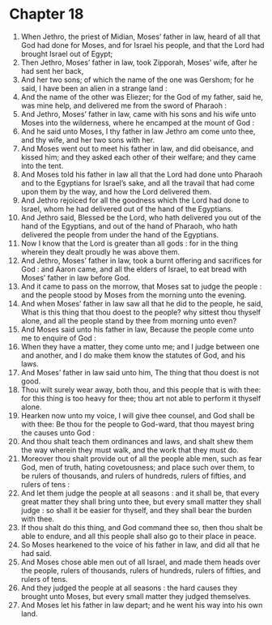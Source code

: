 # Chapter 18

1. When Jethro, the priest of Midian, Moses’ father in law, heard of all that God had done for Moses, and for Israel his people, and that the Lord had brought Israel out of Egypt;
2. Then Jethro, Moses’ father in law, took Zipporah, Moses’ wife, after he had sent her back,
3. And her two sons; of which the name of the one was Gershom; for he said, I have been an alien in a strange land :
4. And the name of the other was Eliezer; for the God of my father, said he, was mine help, and delivered me from the sword of Pharaoh :
5. And Jethro, Moses’ father in law, came with his sons and his wife unto Moses into the wilderness, where he encamped at the mount of God :
6. And he said unto Moses, I thy father in law Jethro am come unto thee, and thy wife, and her two sons with her.
7. And Moses went out to meet his father in law, and did obeisance, and kissed him; and they asked each other of their welfare; and they came into the tent.
8. And Moses told his father in law all that the Lord had done unto Pharaoh and to the Egyptians for Israel’s sake, and all the travail that had come upon them by the way, and how the Lord delivered them.
9. And Jethro rejoiced for all the goodness which the Lord had done to Israel, whom he had delivered out of the hand of the Egyptians.
10. And Jethro said, Blessed be the Lord, who hath delivered you out of the hand of the Egyptians, and out of the hand of Pharaoh, who hath delivered the people from under the hand of the Egyptians.
11. Now I know that the Lord is greater than all gods : for in the thing wherein they dealt proudly he was above them.
12. And Jethro, Moses’ father in law, took a burnt offering and sacrifices for God : and Aaron came, and all the elders of Israel, to eat bread with Moses’ father in law before God.
13. And it came to pass on the morrow, that Moses sat to judge the people : and the people stood by Moses from the morning unto the evening.
14. And when Moses’ father in law saw all that he did to the people, he said, What is this thing that thou doest to the people? why sittest thou thyself alone, and all the people stand by thee from morning unto even?
15. And Moses said unto his father in law, Because the people come unto me to enquire of God :
16. When they have a matter, they come unto me; and I judge between one and another, and I do make them know the statutes of God, and his laws.
17. And Moses’ father in law said unto him, The thing that thou doest is not good.
18. Thou wilt surely wear away, both thou, and this people that is with thee: for this thing is too heavy for thee; thou art not able to perform it thyself alone.
19. Hearken now unto my voice, I will give thee counsel, and God shall be with thee: Be thou for the people to God-ward, that thou mayest bring the causes unto God :
20. And thou shalt teach them ordinances and laws, and shalt shew them the way wherein they must walk, and the work that they must do.
21. Moreover thou shalt provide out of all the people able men, such as fear God, men of truth, hating covetousness; and place such over them, to be rulers of thousands, and rulers of hundreds, rulers of fifties, and rulers of tens :
22. And let them judge the people at all seasons : and it shall be, that every great matter they shall bring unto thee, but every small matter they shall judge : so shall it be easier for thyself, and they shall bear the burden with thee.
23. If thou shalt do this thing, and God command thee so, then thou shalt be able to endure, and all this people shall also go to their place in peace.
24. So Moses hearkened to the voice of his father in law, and did all that he had said.
25. And Moses chose able men out of all Israel, and made them heads over the people, rulers of thousands, rulers of hundreds, rulers of fifties, and rulers of tens.
26. And they judged the people at all seasons : the hard causes they brought unto Moses, but every small matter they judged themselves.
27. And Moses let his father in law depart; and he went his way into his own land.

